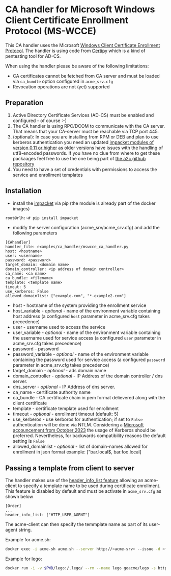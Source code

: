 <!-- markdownlint-disable  MD013 -->
<!-- wiki-title CA handler for Microsoft Windows Client Certificate Enrollment Protocol (MS-WCCE) -->
# CA handler for Microsoft Windows Client Certificate Enrollment Protocol (MS-WCCE)

This CA handler uses the Microsoft [Windows Client Certificate Enrollment Protocol](https://docs.microsoft.com/en-us/openspecs/windows_protocols/ms-wcce/446a0fca-7f27-4436-965d-191635518466). The handler is using code from [Certipy](https://github.com/ly4k/Certipy) which is a kind of pentesting tool for AD-CS.

When using the handler please be aware of the following limitations:

- CA certificates cannot be fetched from CA server and must be loaded via `ca_bundle` option configured in `acme_srv.cfg`
- Revocation operations are not (yet) supported

## Preparation

1. Active Directory Certificate Services (AD-CS) must be enabled and configured - of course :-)
2. The CA handler is using RPC/DCOM to communicate with the CA server. That means that your CA-server must be reachable via TCP port 445.
3. (optional): In case you are installing from RPM or DEB and plan to use kerberos authentication you need an updated [impacket modules of version 0.11 or higher](https://github.com/fortra/impacket) as older versions have issues with the handling of utf8-encoded passwords. If you have no clue from where to get these packaages feel free to use the one being part of [the a2c github repository](https://github.com/grindsa/sbom/tree/main/rpm-repo/RPMs)
4. You need to have a set of credentials with permissions to access the service and enrollment templates

## Installation

- install the [impacket](https://github.com/SecureAuthCorp/impacket) via pip (the module is already part of the docker images)

```bash
root@rlh:~# pip install impacket
```

- modify the server configuration (acme_srv/acme_srv.cfg) and add the following parameters

```config
[CAhandler]
handler_file: examples/ca_handler/mswcce_ca_handler.py
host: <hostname>
user: <username>
password: <password>
target_domain: <domain name>
domain_controller: <ip address of domain controller>
ca_name: <ca name>
ca_bundle: <filename>
template: <template name>
timout: 5
use_kerberos: False
allowed_domainlist: ["example.com", "*.example2.com"]
```

- host - hostname of the system providing the enrollment service
- host_variable - *optional* - name of the environment variable containing host address (a configured `host` parameter in acme_srv.cfg takes precedence)
- user - username used to access the service
- user_variable - *optional* - name of the environment variable containing the username used for service access (a configured `user` parameter in acme_srv.cfg takes precedence)
- password - password
- password_variable - *optional* - name of the environment variable containing the password used for service access (a configured `password` parameter in acme_srv.cfg takes precedence)
- target_domain - *optional* - ads domain name
- domain_controller - *optional* - IP Address of the domain controller / dns server.
- dns_server - *optional* - IP Address of dns server.
- ca_name - certificate authority name
- ca_bundle - CA certificate chain in pem format delievered along with the client certificate
- template - certificate template used for enrollment
- timeout - *optional* - enrollment timeout (default: 5)
- use_kerberos - use kerboros for authentication; if set to `False` authentication will be done via NTLM. Considering a [Microsoft accouncement from October 2023](https://techcommunity.microsoft.com/t5/windows-it-pro-blog/the-evolution-of-windows-authentication/ba-p/3926848) the usage of Kerberos should be preferred. Nevertheless, for backwards compatibility reasons the default setting is `False`
- allowed_domainlist - *optional* - list of domain-names allowed for enrollment in json format example: ["bar.local$, bar.foo.local]

## Passing a template from client to server

The handler makes use of the [header_info_list feature](header_info.md) allowing an acme-client to specify a template name to be used during certificate enrollment. This feature is disabled by default and must be activate in `acme_srv.cfg` as shown below

```config
[Order]
...
header_info_list: ["HTTP_USER_AGENT"]
```

The acme-client can then specify the temmplate name as part of its user-agent string.

Example for acme.sh:

```bash
docker exec -i acme-sh acme.sh --server http://<acme-srv> --issue -d <fqdn> --standalone --useragent template=foo --debug 3 --output-insecure
```

Example for lego:

```bash
docker run -i -v $PWD/lego:/.lego/ --rm --name lego goacme/lego -s http://<acme-srv> -a --email "lego@example.com" --user-agent template=foo -d <fqdn> --http run
```
